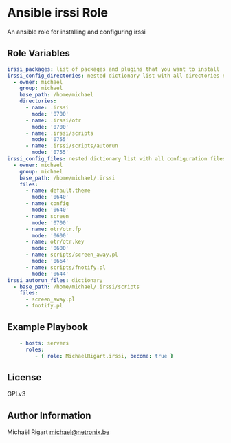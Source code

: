 Ansible irssi Role
==================

An ansible role for installing and configuring irssi

Role Variables
--------------

```yaml
irssi_packages: list of packages and plugins that you want to install
irssi_config_directories: nested dictionary list with all directories needed to put configuration files. Also holds path, permissions, etc
  - owner: michael
    group: michael
    base_path: /home/michael
    directories:
      - name: .irssi
        mode: '0700'
      - name: .irssi/otr
        mode: '0700'
      - name: .irssi/scripts
        mode: '0755'
      - name: .irssi/scripts/autorun
        mode: '0755'
irssi_config_files: nested dictionary list with all configuration files. Also holds path, permissions, etc
  - owner: michael
    group: michael
    base_path: /home/michael/.irssi
    files:
      - name: default.theme
        mode: '0640'
      - name: config
        mode: '0640'
      - name: screen
        mode: '0700'
      - name: otr/otr.fp
        mode: '0600'
      - name: otr/otr.key
        mode: '0600'
      - name: scripts/screen_away.pl
        mode: '0664'
      - name: scripts/fnotify.pl
        mode: '0644'
irssi_autorun_files: dictionary
  - base_path: /home/michael/.irssi/scripts
    files:
      - screen_away.pl
      - fnotify.pl
```

Example Playbook
-------------------------

```yaml
    - hosts: servers
      roles:
         - { role: MichaelRigart.irssi, become: true }
```

License
-------

GPLv3

Author Information
------------------

Michaël Rigart <michael@netronix.be>
